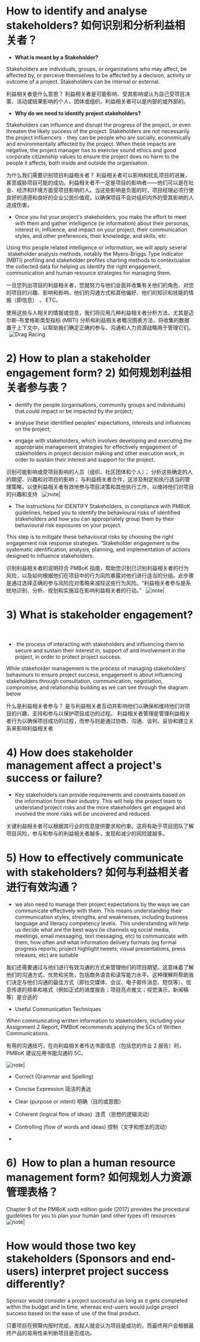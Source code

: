 # How to identify and analyse stakeholders? 如何识别和分析利益相关者？  

+ **What is meant by a Stakeholder?**  

Stakeholders are individuals, groups, or organizations who may affect, be affected by, or perceive themselves to be affected by a decision, activity or outcome of a project. Stakeholders can be internal or external.  

利益相关者是什么意思？ 利益相关者是可能影响、受其影响或认为自己受项目决策、活动或结果影响的个人、团体或组织。利益相关者可以是内部的或外部的。

  

+ **Why do we need to identify project stakeholders?**  

Stakeholders can influence and disrupt the progress of the project, or even threaten the likely success of the project. Stakeholders are not necessarily the project influencers - they can be people who are socially, economically and environmentally affected by the project. When these impacts are negative, the project manager has to exercise sound ethics and good corporate citizenship values to ensure the project does no harm to the people it affects, both inside and outside the organisation.  

为什么我们需要识别项目利益相关者？ 利益相关者可以影响和扰乱项目的进展，甚至威胁项目可能的成功。利益相关者不一定是项目的影响者——他们可以是在社会、经济和环境方面受项目影响的人。当这些影响是负面的时，项目经理必须行使良好的道德和良好的企业公民价值观，以确保项目不会对组织内外的受其影响的人造成伤害。  

  

+ Once you list your project's stakeholders, you make the effort to meet with them and gather intelligence (ie information) about their personas, interest in, influence, and impact on your project, their communication styles, and other preferences, their knowledge, and skills, etc.

Using this people related intelligence or information, we will apply several  stakeholder analysis methods, notably the Myers-Briggs Type Indicator (MBTI) profiling and stakeholder profiles charting methods to contextualise the collected data for helping us identify the right engagement, communication and human resource strategies for managing them.  

一旦您列出项目的利益相关者，您就努力与他们会面并收集有关他们的角色、对您的项目的兴趣、影响和影响、他们的沟通方式和其他偏好、他们的知识和技能的情报（即信息） ， ETC。

使用这些与人相关的情报或信息，我们将应用几种利益相关者分析方法，尤其是迈尔斯-布里格斯类型指标 (MBTI) 分析和利益相关者概况图表方法，将收集的数据置于上下文中，以帮助我们确定正确的参与、沟通和人力资源战略用于管理它们。  
![Drag Racing](./w2/1.1.jpeg)

  

# 2) How to plan a stakeholder engagement form? 2) 如何规划利益相关者参与表？  

+ dentify the people (organisations, community groups and individuals) that could impact or be impacted by the project;  

+ analyse these identified peoples' expectations, interests and influences on the project;  

+ engage with stakeholders, which involves developing and executing the appropriate management strategies for effectively engagement of stakeholders in project decision making and other execution work, in order to sustain their interest and support for the project.  

识别可能影响或受项目影响的人员（组织、社区团体和个人）； 分析这些确定的人的期望、兴趣和对项目的影响； 与利益相关者合作，这涉及制定和执行适当的管理策略，以使利益相关者有效地参与项目决策和其他执行工作，以维持他们对项目的兴趣和支持  
	![note|](./w2/2.1.png)

  

+ The instructions for IDENTIFY Stakeholders, in compliance with PMBoK guidelines, helped you to identify the behavioural risks of identified stakeholders and how you can appropriately group them by their behavioural risk exposures on your project.  

This step is to mitigate these behavioural risks by choosing the right engagement risk response strategies. “Stakeholder engagement is the systematic identification, analysis, planning, and implementation of actions designed to influence stakeholders.  

识别利益相关者的说明符合 PMBoK 指南，帮助您识别已识别利益相关者的行为风险，以及如何根据他们在项目中的行为风险暴露对他们进行适当的分组。此步骤是通过选择正确的参与风险应对策略来减轻这些行为风险。“利益相关者参与是系统地识别、分析、规划和实施旨在影响利益相关者的行动。”  
	![note|](./w2/2.2.png)


  
  

# 3) What is stakeholder engagement?  

+  the process of interacting with stakeholders and influencing them to secure and sustain their interest in, support of and involvement in the project, in order to protect project success.

While stakeholder management is the process of managing stakeholders’ behaviours to ensure project success, engagement is about influencing stakeholders through consultation, communication, negotiation, compromise, and relationship building as we can see through the diagram below  

什么是利益相关者参与？ 是与利益相关者互动并影响他们以确保和维持他们对项目的兴趣、支持和参与以保护项目成功的过程。 利益相关者管理是管理利益相关者行为以确保项目成功的过程，而参与则是通过协商、沟通、谈判、妥协和建立关系来影响利益相关者  

  

# 4) How does stakeholder management affect a project's success or failure?  

+ Key stakeholders can provide requirements and constraints based on the information from their industry. This will help the project team to understand project risks and the more stakeholders get engaged and involved the more risks will be uncovered and reduced.  

关键利益相关者可以根据其行业的信息提供要求和约束。这将有助于项目团队了解项目风险，参与和参与的利益相关者越多，发现和减少的风险就越多。  

  

# 5) How to effectively communicate with stakeholders? 如何与利益相关者进行有效沟通？  

+ we also need to manage their project expectations by the ways we can communicate effectively with them. This means understanding their communication styles, strengths, and weaknesses, including business language and literacy competency levels.  This understanding will help us decide what are the best ways (ie channels eg social media, meetings, email messaging, text messaging, etc) to communicate with them, how often and what information delivery formats (eg formal progress reports; project highlight tweets; visual presentations, press releases, etc) are suitable  

我们还需要通过与他们进行有效沟通的方式来管理他们的项目期望。这意味着了解他们的沟通方式、优势和劣势，包括商务语言和读写能力水平。这种理解将帮助我们决定与他们沟通的最佳方式（即社交媒体、会议、电子邮件消息、短信等）、信息传递的频率和格式（例如正式的进度报告；项目亮点推文；视觉演示，新闻稿等）是合适的  

  

+ Useful Communication Techniques  

When communicating written information to stakeholders, including your Assignment 2 Report, PMBoK recommends applying the 5Cs of Written Communications.  

有用的沟通技巧，在向利益相关者传达书面信息（包括您的作业 2 报告）时，PMBoK 建议应用书面沟通的 5C。  

![note|](./w2/5.1.png)


+ Correct (Grammar and Spelling)

+ Concise Expression 简洁的表达  

+ Clear (purpose or intent) 明确（目的或意图）  

+ Coherent (logical flow of ideas)  连贯（思想的逻辑流动）

+ Controlling (flow of words and ideas) 控制（文字和想法的流动）

+

  

# 6)  How to plan a human resource management form? 如何规划人力资源管理表格？

Chapter 9 of the PMBoK sixth edition guide (2017) provides the procedural guidelines for you to plan your human (and other types of) resources  
	![note|](./w2/6.1.png)


  
  

# How would those two key stakeholders (Sponsors and end-users) interpret project success differently?  

Sponsor would consider a project successful as long as it gets completed within the budget and in time, whereas end-users would judge project success based on the ease of use of the final product.  

只要项目在预算内按时完成，发起人就会认为项目是成功的，而最终用户会根据最终产品的易用性来判断项目是否成功。